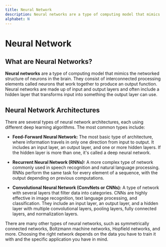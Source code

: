 ```yaml
---
title: Neural Network
description: Neural networks are a type of computing model that mimics the networked structure of neurons in the brain. They consist of interconnected processing elements called neurons that work together to produce an output function. Neural networks are made up of input and output layers and often include a hidden layer that transforms input into something the output layer can use.
alphabet: N
---
```


# Neural Network

## What are Neural Networks?

**Neural networks** are a type of computing model that mimics the networked structure of neurons in the brain. They consist of interconnected processing elements called neurons that work together to produce an output function. Neural networks are made up of input and output layers and often include a hidden layer that transforms input into something the output layer can use.

## Neural Network Architectures

There are several types of neural network architectures, each using different deep learning algorithms. The most common types include:

- **Feed-Forward Neural Network:** The most basic type of architecture, where information travels in only one direction from input to output. It includes an input layer, an output layer, and one or more hidden layers. If the hidden layer is more than one, it's called a deep neural network.

- **Recurrent Neural Network (RNNs):** A more complex type of network commonly used in speech recognition and natural language processing. RNNs perform the same task for every element of a sequence, with the output depending on previous computations.

- **Convolutional Neural Network (ConvNets or CNNs):** A type of network with several layers that filter data into categories. CNNs are highly effective in image recognition, text language processing, and classification. They include an input layer, an output layer, and a hidden layer with multiple convolutional layers, pooling layers, fully connected layers, and normalization layers.

There are many other types of neural networks, such as symmetrically connected networks, Boltzmann machine networks, Hopfield networks, and more. Choosing the right network depends on the data you have to train it with and the specific application you have in mind.
